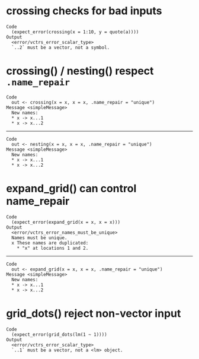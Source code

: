 # crossing checks for bad inputs

    Code
      (expect_error(crossing(x = 1:10, y = quote(a))))
    Output
      <error/vctrs_error_scalar_type>
      `..2` must be a vector, not a symbol.

# crossing() / nesting() respect `.name_repair`

    Code
      out <- crossing(x = x, x = x, .name_repair = "unique")
    Message <simpleMessage>
      New names:
      * x -> x...1
      * x -> x...2

---

    Code
      out <- nesting(x = x, x = x, .name_repair = "unique")
    Message <simpleMessage>
      New names:
      * x -> x...1
      * x -> x...2

# expand_grid() can control name_repair

    Code
      (expect_error(expand_grid(x = x, x = x)))
    Output
      <error/vctrs_error_names_must_be_unique>
      Names must be unique.
      x These names are duplicated:
        * "x" at locations 1 and 2.

---

    Code
      out <- expand_grid(x = x, x = x, .name_repair = "unique")
    Message <simpleMessage>
      New names:
      * x -> x...1
      * x -> x...2

# grid_dots() reject non-vector input

    Code
      (expect_error(grid_dots(lm(1 ~ 1))))
    Output
      <error/vctrs_error_scalar_type>
      `..1` must be a vector, not a <lm> object.

